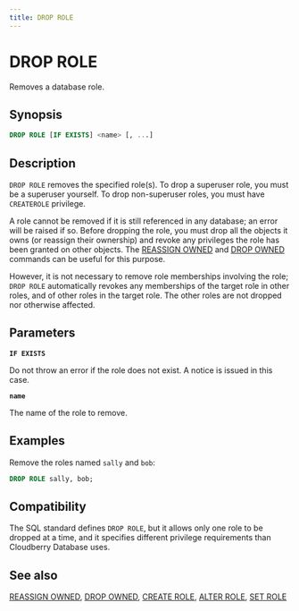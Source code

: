 ```yaml
---
title: DROP ROLE
---
```


# DROP ROLE

Removes a database role.

## Synopsis

```sql
DROP ROLE [IF EXISTS] <name> [, ...]
```

## Description

`DROP ROLE` removes the specified role(s). To drop a superuser role, you must be a superuser yourself. To drop non-superuser roles, you must have `CREATEROLE` privilege.

A role cannot be removed if it is still referenced in any database; an error will be raised if so. Before dropping the role, you must drop all the objects it owns (or reassign their ownership) and revoke any privileges the role has been granted on other objects. The [REASSIGN OWNED](/docs/sql-stmts/sql-stmt-reassign-owned.md) and [DROP OWNED](/docs/sql-stmts/sql-stmt-drop-owned.md) commands can be useful for this purpose.

However, it is not necessary to remove role memberships involving the role; `DROP ROLE` automatically revokes any memberships of the target role in other roles, and of other roles in the target role. The other roles are not dropped nor otherwise affected.

## Parameters

**`IF EXISTS`**

Do not throw an error if the role does not exist. A notice is issued in this case.

**`name`**

The name of the role to remove.

## Examples

Remove the roles named `sally` and `bob`:

```sql
DROP ROLE sally, bob;
```

## Compatibility

The SQL standard defines `DROP ROLE`, but it allows only one role to be dropped at a time, and it specifies different privilege requirements than Cloudberry Database uses.

## See also

[REASSIGN OWNED](/docs/sql-stmts/sql-stmt-reassign-owned.md), [DROP OWNED](/docs/sql-stmts/sql-stmt-drop-owned.md), [CREATE ROLE](/docs/sql-stmts/sql-stmt-create-role.md), [ALTER ROLE](/docs/sql-stmts/sql-stmt-alter-role.md), [SET ROLE](/docs/sql-stmts/sql-stmt-set-role.md)

